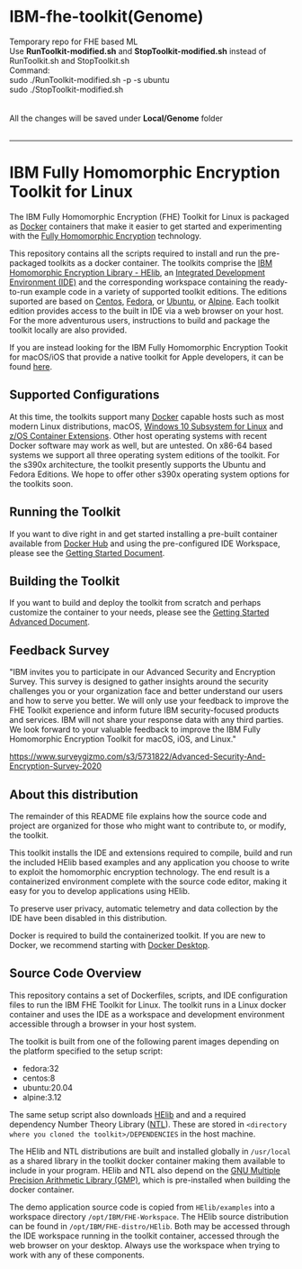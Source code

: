 # IBM-fhe-toolkit(Genome)
Temporary repo for FHE based ML<br>
Use **RunToolkit-modified.sh** and **StopToolkit-modified.sh** instead of RunToolkit.sh and StopToolkit.sh<br>
Command: <br>
sudo ./RunToolkit-modified.sh -p -s ubuntu<br>
sudo ./StopToolkit-modified.sh<br>
<br><br>
All the changes will be saved under **Local/Genome** folder
<br><br>



---
# IBM Fully Homomorphic Encryption Toolkit for Linux

The IBM Fully Homomorphic Encryption (FHE) Toolkit for Linux is packaged as [Docker][1] containers that make it easier to get started and experimenting with the [Fully Homomorphic Encryption][2] technology.

This repository contains all the scripts required to install and run the pre-packaged toolkits as a docker container. The toolkits comprise the [IBM Homomorphic Encryption Library - HElib][3], an [Integrated Development Environment (IDE)][4] and the corresponding workspace containing the ready-to-run example code in a variety of supported toolkit editions. The editions suported are based on [Centos][5], [Fedora][6], or [Ubuntu][7], or [Alpine][8]. Each toolkit edition provides access to the built in IDE via a web browser on your host. For the more adventurous users, instructions to build and package the toolkit locally are also provided.

If you are instead looking for the IBM Fully Homomorphic Encryption Tookit for macOS/iOS that provide a native toolkit for Apple developers, it can be found <a href="https://github.com/IBM/fhe-toolkit-macos" target="_blank">here</a>.

## Supported Configurations

At this time, the toolkits support many <a href="https://www.docker.com/resources/what-container" target="_blank">Docker</a> capable hosts such as most modern Linux distributions, macOS, <a href="https://docs.microsoft.com/en-us/windows/wsl/install-win10" target="_blank">Windows 10 Subsystem for Linux</a> and <a href="https://www.ibm.com/support/knowledgecenter/en/SSLTBW_2.4.0/com.ibm.zos.v2r4.izso100/izso100_whatisintro.htm" target="_blank">z/OS Container Extensions</a>. Other host operating systems with recent Docker software may work as well, but are untested. On x86-64 based systems we support all three operating system editions of the toolkit. For the s390x architecture, the toolkit presently supports the Ubuntu and Fedora Editions. We hope to offer other s390x operating system options for the toolkits soon. 


## Running the Toolkit

If you want to dive right in and get started installing a pre-built container available from [Docker Hub][9] and using the pre-configured IDE Workspace, please see the [Getting Started Document](GettingStarted.md). 

## Building the Toolkit

If you want to build and deploy the toolkit from scratch and perhaps customize the container to your needs, please see the [Getting Started Advanced Document](GettingStarted.Advanced.md).


## Feedback Survey
 
"IBM invites you to participate in our Advanced Security and Encryption Survey. This survey is designed to gather insights around the security challenges you or your organization face and better understand our users and how to serve you better. We will only use your feedback to improve the FHE Toolkit experience and inform future IBM security-focused products and services. IBM will not share your response data with any third parties. We look forward to your valuable feedback to improve the IBM Fully Homomorphic Encryption Toolkit for macOS, iOS, and Linux."

https://www.surveygizmo.com/s3/5731822/Advanced-Security-And-Encryption-Survey-2020


## About this distribution

The remainder of this README file explains how the source code and project are organized for those who might want to contribute to, or modify, the toolkit.  

This toolkit installs the IDE and extensions required to compile, build and run the included HElib based examples and any application you choose to write to exploit the homomorphic encryption technology. The end result is a containerized environment complete with the source code editor, making it easy for you to develop applications using HElib.

To preserve user privacy, automatic telemetry and data collection by the IDE have been disabled in this distribution.

Docker is required to build the containerized toolkit. If you are new to Docker, we recommend starting with [Docker Desktop][10]. 

## Source Code Overview

This repository contains a set of Dockerfiles, scripts, and IDE configuration files to run the IBM FHE Toolkit for Linux. The toolkit runs in a Linux docker container and uses the IDE as a workspace and development environment accessible through a browser in your host system.

The toolkit is built from one of the following parent images depending on the platform specified to the setup script:

- fedora:32
- centos:8
- ubuntu:20.04
- alpine:3.12

The same setup script also downloads [HElib][3] and and a required dependency Number Theory Library ([NTL][11]). These are stored in `<directory where you cloned the toolkit>/DEPENDENCIES` in the host machine. 

The HElib and NTL distributions are built and installed globally in `/usr/local` as a shared library in the toolkit docker container making them available to include in your program. HElib and NTL also depend on the [GNU Multiple Precision Arithmetic Library (GMP)][12], which is pre-installed when building the docker container.

The demo application source code is copied from `HElib/examples` into a workspace directory `/opt/IBM/FHE-Workspace`. The HElib source distribution can be found in `/opt/IBM/FHE-distro/HElib`. Both may be accessed through the IDE workspace running in the toolkit container, accessed through the web browser on your desktop. Always use the workspace when trying to work with any of these components.   


   [1]: https://www.docker.com/                                  "Docker Container"
   [2]: https://en.wikipedia.org/wiki/Homomorphic_encryption     "Homomorphic Encryption"
   [3]: https://github.com/homenc/HElib/                         "HElib"
   [4]: https://code.visualstudio.com/                           "Visual Studio Code"
   [5]: https://www.centos.org/                                  "CentOS"
   [6]: https://getfedora.org/                                   "Fedora"
   [7]: https://ubuntu.com/                                      "Ubuntu"
   [8]: https://alpinelinux.org/                                 "Alpine"
   [9]: https://hub.docker.com/u/ibmcom                          "Docker Hub IBM"
   [10]: https://www.docker.com/get-started/                      "Docker get started"
   [11]: https://www.shoup.net/ntl/                               "NTL"
   [12]: https://gmplib.org/                                     "GMP library"

